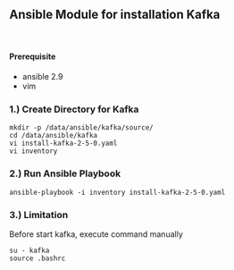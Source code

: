 ## Ansible Module for installation Kafka
​ 
#### Prerequisite

- ansible 2.9 
- vim

### 1.) Create Directory for Kafka 
```shell 
mkdir -p /data/ansible/kafka/source/
cd /data/ansible/kafka
vi install-kafka-2-5-0.yaml
vi inventory
```
### 2.) Run Ansible Playbook  
```shell 
ansible-playbook -i inventory install-kafka-2-5-0.yaml
```
### 3.) Limitation  
Before start kafka, execute command manually
```shell 
su - kafka
source .bashrc
```
